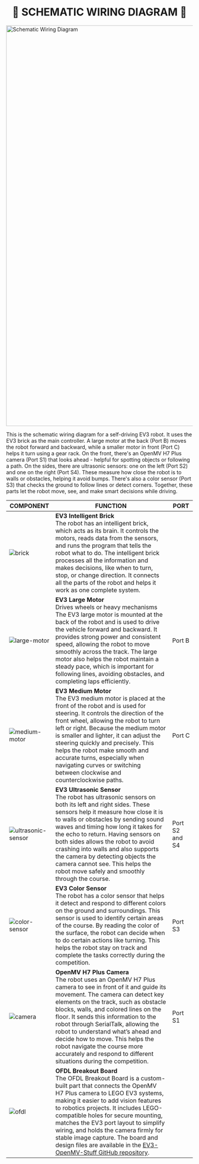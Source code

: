 <h1 align="center">🛑 SCHEMATIC WIRING DIAGRAM 🛑</h1>

<img width="1920" height="1080" alt="Schematic Wiring Diagram" src="https://github.com/user-attachments/assets/553bb10f-da4f-4fb9-8290-dcb0fee1f385" />

This is the schematic wiring diagram for a self-driving EV3 robot. It uses the EV3 brick as the main controller. A large motor at the back (Port B) moves the robot forward and backward, while a smaller motor in front (Port C) helps it turn using a gear rack. On the front, there's an OpenMV H7 Plus camera (Port S1) that looks ahead - helpful for spotting objects or following a path. On the sides, there are ultrasonic sensors: one on the left (Port S2) and one on the right (Port S4). These measure how close the robot is to walls or obstacles, helping it avoid bumps. There's also a color sensor (Port S3) that checks the ground to follow lines or detect corners. Together, these parts let the robot move, see, and make smart decisions while driving.

| **COMPONENT**              | **FUNCTION**                                                                 | **PORT**          |
|---------------------------|------------------------------------------------------------------------------|-------------------|
| ![brick](https://github.com/user-attachments/assets/0982eeab-965d-4400-b72f-9835b56fa64d)    | **EV3 Intelligent Brick**<br>The robot has an intelligent brick, which acts as its brain. It controls the motors, reads data from the sensors, and runs the program that tells the robot what to do. The intelligent brick processes all the information and makes decisions, like when to turn, stop, or change direction. It connects all the parts of the robot and helps it work as one complete system.                 |  |
| ![large-motor](https://github.com/user-attachments/assets/dd46ed5f-9364-47d9-809c-cd49239200f2)         | **EV3 Large Motor**<br>Drives wheels or heavy mechanisms  The EV3 large motor is mounted at the back of the robot and is used to drive the vehicle forward and backward. It provides strong power and consistent speed, allowing the robot to move smoothly across the track. The large motor also helps the robot maintain a steady pace, which is important for following lines, avoiding obstacles, and completing laps efficiently.                  | Port B   |
| ![medium-motor](https://github.com/user-attachments/assets/e8b69b61-682d-465c-9bd6-9bd77d23a485)         | **EV3 Medium Motor**<br>The EV3 medium motor is placed at the front of the robot and is used for steering. It controls the direction of the front wheel, allowing the robot to turn left or right. Because the medium motor is smaller and lighter, it can adjust the steering quickly and precisely. This helps the robot make smooth and accurate turns, especially when navigating curves or switching between clockwise and counterclockwise paths.               | Port C   |
| ![ultrasonic-sensor](https://github.com/user-attachments/assets/0bb32e54-51f4-435e-8609-39877f7647d1)        | **EV3 Ultrasonic Sensor**<br>The robot has ultrasonic sensors on both its left and right sides. These sensors help it measure how close it is to walls or obstacles by sending sound waves and timing how long it takes for the echo to return. Having sensors on both sides allows the robot to avoid crashing into walls and also supports the camera by detecting objects the camera cannot see. This helps the robot move safely and smoothly through the course. | Port S2 and S4   |
| ![color-sensor](https://github.com/user-attachments/assets/514344b0-6de1-4463-9635-46e9fba00502)              | **EV3 Color Sensor**<br>The robot has a color sensor that helps it detect and respond to different colors on the ground and surroundings. This sensor is used to identify certain areas of the course. By reading the color of the surface, the robot can decide when to do certain actions like turning. This helps the robot stay on track and complete the tasks correctly during the competition. | Port S3   |
| ![camera](https://github.com/user-attachments/assets/816eff7d-a9c9-4b20-b6eb-407be2072f52)      | **OpenMV H7 Plus Camera**<br>The robot uses an OpenMV H7 Plus camera to see in front of it and guide its movement. The camera can detect key elements on the track, such as obstacle blocks, walls, and colored lines on the floor. It sends this information to the robot through SerialTalk, allowing the robot to understand what’s ahead and decide how to move. This helps the robot navigate the course more accurately and respond to different situations during the competition. | Port S1 |
| ![ofdl](https://github.com/user-attachments/assets/b4ec55f1-07f8-4148-b4a9-58a779ea0927)    | **OFDL Breakout Board**<br>The OFDL Breakout Board is a custom-built part that connects the OpenMV H7 Plus camera to LEGO EV3 systems, making it easier to add vision features to robotics projects. It includes LEGO-compatible holes for secure mounting, matches the EV3 port layout to simplify wiring, and holds the camera firmly for stable image capture. The board and design files are available in the [EV3-OpenMV-Stuff GitHub repository](https://github.com/ofdl-robotics-tw/EV3-OpenMV-Stuff).       |      |









